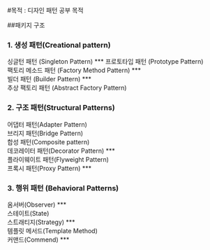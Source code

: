 #목적 : 디자인 패턴 공부 목적   
  
##패키지 구조  
### 1. 생성 패턴(Creational pattern)  
   싱글턴 패턴 (Singleton Pattern) ***
   프로토타입 패턴 (Prototype Pattern)  
   팩토리 메소드 패턴 (Factory Method Pattern) ***  
   빌더 패턴 (Builder Pattern) ***  
   추상 팩토리 패턴 (Abstract Factory Pattern)  
     
### 2. 구조 패턴(Structural Patterns)  
   어댑터 패턴(Adapter Pattern)  
   브리지 패턴(Bridge Pattern)  
   합성 패턴(Composite pattern)  
   데코레이터 패턴(Decorator Pattern)  ***  
   플라이웨이트 패턴(Flyweight Pattern)  
   프록시 패턴(Proxy Pattern) ***  
 
### 3. 행위 패턴 (Behavioral Patterns)
   옴서버(Observer) ***  
   스테이트(State)  
   스트래티지(Strategy) ***  
   템플릿 메서드(Template Method)  
   커맨드(Commend) ***  
    